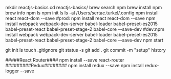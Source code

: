 mkdir reactjs-basics
cd reactjs-basics/
brew search npm
brew install npm
brew info npm
ls
npm init
ls
ls -al /Users/sertac.turkel/.config
npm install react react-dom --save
#prod: npm install react react-dom --save
npm install webpack webpack-dev-server babel-loader babel-preset-es2015 babel-preset-react babel-preset-stage-2 babel-core --save-dev
#dev:npm install webpack webpack-dev-server babel-loader babel-preset-es2015 babel-preset-react babel-preset-stage-2 babel-core --save-dev
npm start

git init
ls
touch .gitignore
git status -s
git add .
git commit -m "setup"
history

#####React Router####
npm install --save react-router
#########Redux########
npm install redux --save
npm install redux-logger --save